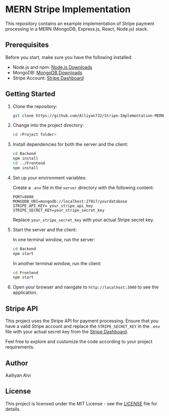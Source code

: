 
# MERN Stripe Implementation

This repository contains an example implementation of Stripe payment processing in a MERN (MongoDB, Express.js, React, Node.js) stack.

## Prerequisites

Before you start, make sure you have the following installed:

- Node.js and npm: [Node.js Downloads](https://nodejs.org/en/download/)
- MongoDB: [MongoDB Downloads](https://www.mongodb.com/try/download/community)
- Stripe Account: [Stripe Dashboard](https://dashboard.stripe.com/register)

## Getting Started

1. Clone the repository:

    ```bash
    git clone https://github.com/Alliyan732/Stripe-Implementation-MERN
    ```

2. Change into the project directory:

    ```bash
    cd <Project folder>
    ```

3. Install dependencies for both the server and the client:

    ```bash
    cd Backend
    npm install
    cd ../Frontend
    npm install
    ```

4. Set up your environment variables:

    Create a `.env` file in the `server` directory with the following content:

    ```env
    PORT=8080
    MONGODB_URI=mongodb://localhost:27017/yourdatabase
    STRIPE_API_KEY= your_stripe_api_key
    STRIPE_SECRET_KEY=your_stripe_secret_key
    ```

    Replace `your_stripe_secret_key` with your actual Stripe secret key.

5. Start the server and the client:

    In one terminal window, run the server:

    ```bash
    cd Backend
    npm start
    ```

    In another terminal window, run the client:

    ```bash
    cd Frontend
    npm start
    ```

6. Open your browser and navigate to `http://localhost:3000` to see the application.

## Stripe API

This project uses the Stripe API for payment processing. Ensure that you have a valid Stripe account and replace the `STRIPE_SECRET_KEY` in the `.env` file with your actual secret key from the [Stripe Dashboard](https://dashboard.stripe.com/apikeys).


Feel free to explore and customize the code according to your project requirements.

## Author

Aalliyan Alvi

## License

This project is licensed under the MIT License - see the [LICENSE](LICENSE) file for details.
